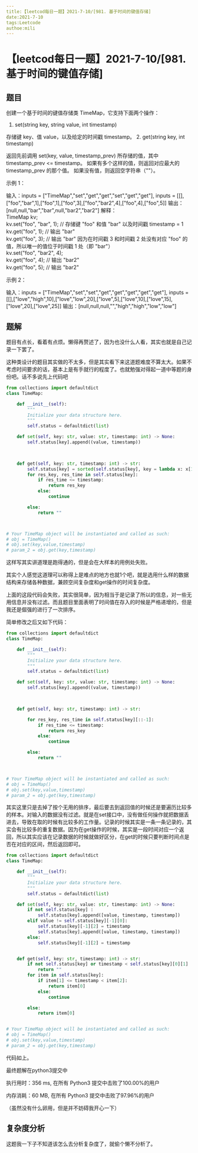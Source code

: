 ```yaml
---
title:【leetcod每日一题】2021-7-10/[981. 基于时间的键值存储]
date:2021-7-10
tags:Leetcode
authoe:mili
---
```


# 【leetcod每日一题】2021-7-10/[981. 基于时间的键值存储]

## 题目

创建一个基于时间的键值存储类 TimeMap，它支持下面两个操作：

1. set(string key, string value, int timestamp)

存储键 key、值 value，以及给定的时间戳 timestamp。
2. get(string key, int timestamp)

返回先前调用 set(key, value, timestamp_prev) 所存储的值，其中 timestamp_prev <= timestamp。
如果有多个这样的值，则返回对应最大的  timestamp_prev 的那个值。
如果没有值，则返回空字符串（""）。


示例 1：

输入：inputs = ["TimeMap","set","get","get","set","get","get"], inputs = [[],["foo","bar",1],["foo",1],["foo",3],["foo","bar2",4],["foo",4],["foo",5]]
输出：[null,null,"bar","bar",null,"bar2","bar2"]
解释：  
TimeMap kv;   
kv.set("foo", "bar", 1); // 存储键 "foo" 和值 "bar" 以及时间戳 timestamp = 1   
kv.get("foo", 1);  // 输出 "bar"   
kv.get("foo", 3); // 输出 "bar" 因为在时间戳 3 和时间戳 2 处没有对应 "foo" 的值，所以唯一的值位于时间戳 1 处（即 "bar"）   
kv.set("foo", "bar2", 4);   
kv.get("foo", 4); // 输出 "bar2"   
kv.get("foo", 5); // 输出 "bar2"   

示例 2：

输入：inputs = ["TimeMap","set","set","get","get","get","get","get"], inputs = [[],["love","high",10],["love","low",20],["love",5],["love",10],["love",15],["love",20],["love",25]]
输出：[null,null,null,"","high","high","low","low"]

## 题解

题目有点长，看着有点烦。懒得再赘述了，因为也没什么人看，其实也就是自己记录一下罢了。

这种类设计的题目其实做的不太多，但是其实看下来这道题难度不算太大。如果不考虑时间要求的话，基本上是有手就行的程度了。也就勉强对得起一道中等题的身份吧。话不多说先上代码吧

```python
from collections import defaultdict
class TimeMap:

    def __init__(self):
        """
        Initialize your data structure here.
        """
        self.status = defaultdict(list)

    def set(self, key: str, value: str, timestamp: int) -> None:
        self.status[key].append((value, timestamp))
        


    def get(self, key: str, timestamp: int) -> str:
        self.status[key] = sorted(self.status[key], key = lambda x: x[1],reverse = True)
        for res_key, res_time in self.status[key]:
            if res_time <= timestamp:
                return res_key
            else:
                continue

        else:
            return ""



# Your TimeMap object will be instantiated and called as such:
# obj = TimeMap()
# obj.set(key,value,timestamp)
# param_2 = obj.get(key,timestamp)
```

这样写其实讲道理是跑得通的，但是会在大样本的用例处失败。

其实个人感觉这道理可以称得上是难点的地方也就1个吧，就是选用什么样的数据结构来存储各种数据，兼顾空间复杂度和get操作的时间复杂度。

上面的这段代码会失败，其实很简单，因为相当于是记录了所以的信息，对一些无用信息并没有过滤。而且题目里面表明了时间值在存入的时候是严格递增的，但是我还是倔强的进行了一次排序。

简单修改之后又如下代码：

```python
from collections import defaultdict
class TimeMap:

    def __init__(self):
        """
        Initialize your data structure here.
        """
        self.status = defaultdict(list)

    def set(self, key: str, value: str, timestamp: int) -> None:
        self.status[key].append((value, timestamp))
        


    def get(self, key: str, timestamp: int) -> str:

        for res_key, res_time in self.status[key][::-1]:
            if res_time <= timestamp:
                return res_key
            else:
                continue

        else:
            return ""



# Your TimeMap object will be instantiated and called as such:
# obj = TimeMap()
# obj.set(key,value,timestamp)
# param_2 = obj.get(key,timestamp)
```

其实这里只是去掉了按个无用的排序，最后要去到返回值的时候还是要遍历比较多的样本。对输入的数据没有过滤。就是在set接口中，没有做任何操作就把数据丢进去，导致在取的时候有比较多的工作量。记录的时候其实是一条一条记录的，其实会有比较多的重复数据。因为在get操作的时候，其实是一段时间对应一个返回，所以其实应该在记录数据的时候就做好区分，在get的时候只要判断时间点是否在对应的区间，然后返回即可。

```python
from collections import defaultdict
class TimeMap:

    def __init__(self):
        """
        Initialize your data structure here.
        """
        self.status = defaultdict(list)

    def set(self, key: str, value: str, timestamp: int) -> None:
        if not self.status[key] :
            self.status[key].append([value, timestamp, timestamp])
        elif value != self.status[key][-1][0]:
            self.status[key][-1][2] = timestamp
            self.status[key].append([value, timestamp, timestamp])
        else:
            self.status[key][-1][2] = timestamp


    def get(self, key: str, timestamp: int) -> str:
        if not self.status[key] or timestamp < self.status[key][0][1] :
            return ""
        for item in self.status[key]:
            if item[1] <= timestamp < item[2]:
                return item[0]
            else:
                continue

        else:
            return item[0]


# Your TimeMap object will be instantiated and called as such:
# obj = TimeMap()
# obj.set(key,value,timestamp)
# param_2 = obj.get(key,timestamp)
```

代码如上。

最终题解在python3提交中

执行用时：356 ms, 在所有 Python3 提交中击败了100.00%的用户

内存消耗：60 MB, 在所有 Python3 提交中击败了97.96%的用户

（虽然没有什么卵用，但是并不妨碍我开心一下）

## 复杂度分析

这题我一下子不知道该怎么去分析复杂度了，就偷个懒不分析了。
